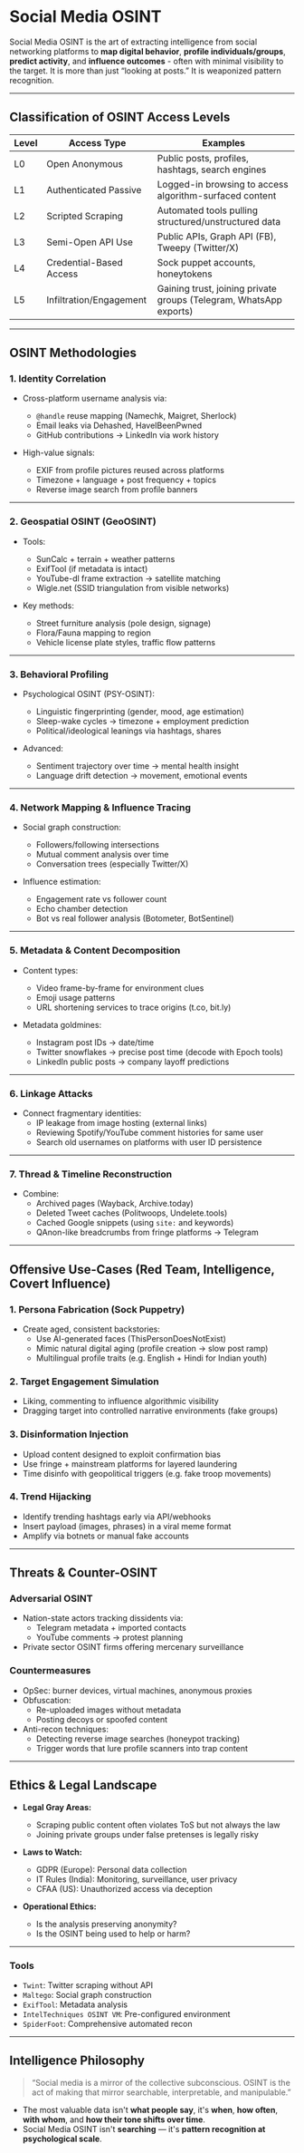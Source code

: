 
# Social Media OSINT

Social Media OSINT is the art of extracting intelligence from social networking platforms to **map digital behavior**, **profile individuals/groups**, **predict activity**, and **influence outcomes** - often with minimal visibility to the target. It is more than just “looking at posts.” It is weaponized pattern recognition.

---

## Classification of OSINT Access Levels

| Level | Access Type | Examples |
|-------|-------------|----------|
| L0    | Open Anonymous | Public posts, profiles, hashtags, search engines |
| L1    | Authenticated Passive | Logged-in browsing to access algorithm-surfaced content |
| L2    | Scripted Scraping | Automated tools pulling structured/unstructured data |
| L3    | Semi-Open API Use | Public APIs, Graph API (FB), Tweepy (Twitter/X) |
| L4    | Credential-Based Access | Sock puppet accounts, honeytokens |
| L5    | Infiltration/Engagement | Gaining trust, joining private groups (Telegram, WhatsApp exports) |

---

## OSINT Methodologies

### 1. Identity Correlation
- Cross-platform username analysis via:
  - `@handle` reuse mapping (Namechk, Maigret, Sherlock)
  - Email leaks via Dehashed, HaveIBeenPwned
  - GitHub contributions → LinkedIn via work history

- High-value signals:
  - EXIF from profile pictures reused across platforms
  - Timezone + language + post frequency + topics
  - Reverse image search from profile banners

---

### 2. Geospatial OSINT (GeoOSINT)
- Tools:
  - SunCalc + terrain + weather patterns
  - ExifTool (if metadata is intact)
  - YouTube-dl frame extraction → satellite matching
  - Wigle.net (SSID triangulation from visible networks)

- Key methods:
  - Street furniture analysis (pole design, signage)
  - Flora/Fauna mapping to region
  - Vehicle license plate styles, traffic flow patterns

---

### 3.  Behavioral Profiling
- Psychological OSINT (PSY-OSINT):
  - Linguistic fingerprinting (gender, mood, age estimation)
  - Sleep-wake cycles → timezone + employment prediction
  - Political/ideological leanings via hashtags, shares

- Advanced:
  - Sentiment trajectory over time → mental health insight
  - Language drift detection → movement, emotional events

---

### 4. Network Mapping & Influence Tracing
- Social graph construction:
  - Followers/following intersections
  - Mutual comment analysis over time
  - Conversation trees (especially Twitter/X)

- Influence estimation:
  - Engagement rate vs follower count
  - Echo chamber detection
  - Bot vs real follower analysis (Botometer, BotSentinel)

---

### 5. Metadata & Content Decomposition
- Content types:
  - Video frame-by-frame for environment clues
  - Emoji usage patterns
  - URL shortening services to trace origins (t.co, bit.ly)

- Metadata goldmines:
  - Instagram post IDs → date/time
  - Twitter snowflakes → precise post time (decode with Epoch tools)
  - LinkedIn public posts → company layoff predictions

---

### 6. Linkage Attacks
- Connect fragmentary identities:
  - IP leakage from image hosting (external links)
  - Reviewing Spotify/YouTube comment histories for same user
  - Search old usernames on platforms with user ID persistence

---

### 7. Thread & Timeline Reconstruction
- Combine:
  - Archived pages (Wayback, Archive.today)
  - Deleted Tweet caches (Politwoops, Undelete.tools)
  - Cached Google snippets (using `site:` and keywords)
  - QAnon-like breadcrumbs from fringe platforms → Telegram

---

## Offensive Use-Cases (Red Team, Intelligence, Covert Influence)

### 1. Persona Fabrication (Sock Puppetry)
- Create aged, consistent backstories:
  - Use AI-generated faces (ThisPersonDoesNotExist)
  - Mimic natural digital aging (profile creation → slow post ramp)
  - Multilingual profile traits (e.g. English + Hindi for Indian youth)

### 2. Target Engagement Simulation
- Liking, commenting to influence algorithmic visibility
- Dragging target into controlled narrative environments (fake groups)

### 3. Disinformation Injection
- Upload content designed to exploit confirmation bias
- Use fringe + mainstream platforms for layered laundering
- Time disinfo with geopolitical triggers (e.g. fake troop movements)

### 4. Trend Hijacking
- Identify trending hashtags early via API/webhooks
- Insert payload (images, phrases) in a viral meme format
- Amplify via botnets or manual fake accounts

---

## Threats & Counter-OSINT

### Adversarial OSINT
- Nation-state actors tracking dissidents via:
  - Telegram metadata + imported contacts
  - YouTube comments → protest planning
- Private sector OSINT firms offering mercenary surveillance

### Countermeasures
- OpSec: burner devices, virtual machines, anonymous proxies
- Obfuscation:
  - Re-uploaded images without metadata
  - Posting decoys or spoofed content
- Anti-recon techniques:
  - Detecting reverse image searches (honeypot tracking)
  - Trigger words that lure profile scanners into trap content

---

## Ethics & Legal Landscape

- **Legal Gray Areas:**
  - Scraping public content often violates ToS but not always the law
  - Joining private groups under false pretenses is legally risky

- **Laws to Watch:**
  - GDPR (Europe): Personal data collection
  - IT Rules (India): Monitoring, surveillance, user privacy
  - CFAA (US): Unauthorized access via deception

- **Operational Ethics:**
  - Is the analysis preserving anonymity?
  - Is the OSINT being used to help or harm?

---
### Tools
- `Twint`: Twitter scraping without API
- `Maltego`: Social graph construction
- `ExifTool`: Metadata analysis
- `IntelTechniques OSINT VM`: Pre-configured environment
- `SpiderFoot`: Comprehensive automated recon

---

## Intelligence Philosophy

> “Social media is a mirror of the collective subconscious. OSINT is the act of making that mirror searchable, interpretable, and manipulable.”

- The most valuable data isn't **what people say**, it's **when**, **how often**, **with whom**, and **how their tone shifts over time**.
- Social Media OSINT isn't **searching** — it's **pattern recognition at psychological scale**.
